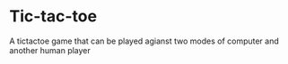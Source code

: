 # Tic-tac-toe
 A tictactoe game that can be played agianst two modes of computer and another human player
